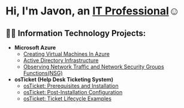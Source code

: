 <h1>Hi, I'm Javon, an <a href="https://www.linkedin.com/in/javon-gilbert-b14aa8272/">IT Professional</a>☺</h1>

<h2>👨‍💻 Information Technology Projects:</h2>

- <b>Microsoft Azure</b>
  - [Creating Virtual Machines In Azure](https://github.com/JavonGil/Creating-VM-S)
  - [Active Directory Infrastructure](https://github.com/JavonGil/Creating-ad-infrastructure)
  - [Observing Network Traffic and Network Security Groups Functions(NSG)](https://github.com/JavonGil/azure-networktraffic-networksecuritygroups-NSG-)
- <b>osTicket (Help Desk Ticketing System)</b>
  - [osTicket: Prerequisites and Installation](https://github.com/JavonGil/osTicket-install-prereqs)
  - [osTicket: Post-Installation Configuration](https://github.com/JavonGil/osTicket-post-install)
  - [osTicket: Ticket Lifecycle Examples](https://github.com/joshmadakorcc/ticket-lifecycle)
  
